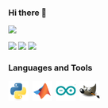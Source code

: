 
### Hi there 👋

<a href="https://www.linkedin.com/in/laurasfduarte/"><img height="30" src="https://github.com/JazzyPizza/JazzyPizza/blob/main/icons/linkedin.png?raw=true"></a>
</p>

![](https://img.shields.io/badge/OS-Windows-blue?logo=windows&logoColor=white&style=flat)
![](https://img.shields.io/badge/Code-Arduino-blue?logo=arduino&logoColor=white&style=flat)
![](https://img.shields.io/badge/Tools-GIMP-blue?logo=gimp&logoColor=white&style=flat)

### Languages and Tools
<div>
  <img src="https://github.com/devicons/devicon/blob/master/icons/python/python-original.svg" title="Python" width="40" height="40"/>&nbsp;
  <img src="https://github.com/devicons/devicon/blob/master/icons/matlab/matlab-original.svg" title="Matlab" width="40" height="40"/>&nbsp;
  <img src="https://github.com/devicons/devicon/blob/master/icons/arduino/arduino-original.svg" title="Arduino" width="40" height="40"/>&nbsp;
   <img src=https://github.com/devicons/devicon/blob/master/icons/gimp/gimp-original.svg title="Gimp" width="40" height="40"/>&nbsp;
</div>


<!--
**JazzyPizza/JazzyPizza** is a ✨ _special_ ✨ repository because its `README.md` (this file) appears on your GitHub profile.

Here are some ideas to get you started:

- 🔭 I’m currently working on ...
- 🌱 I’m currently learning ...
- 👯 I’m looking to collaborate on ...
- 🤔 I’m looking for help with ...
- 💬 Ask me about ...
- 📫 How to reach me: ...
- 😄 Pronouns: ...
- ⚡ Fun fact: ...
-->
